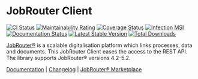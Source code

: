 # JobRouter Client

[![CI Status](https://github.com/brotkrueml/jobrouter-client/workflows/CI/badge.svg?branch=main)](https://github.com/brotkrueml/jobrouter-client/actions?query=workflow%3ACI)
[![Maintainability Rating](https://sonarcloud.io/api/project_badges/measure?project=jobrouter-client&metric=sqale_rating)](https://sonarcloud.io/dashboard?id=jobrouter-client)
[![Coverage Status](https://coveralls.io/repos/github/brotkrueml/jobrouter-client/badge.svg?branch=main)](https://coveralls.io/github/brotkrueml/jobrouter-client?branch=main)
[![Infection MSI](https://badge.stryker-mutator.io/github.com/brotkrueml/jobrouter-client/main)](https://infection.github.io/)
[![Documentation Status](https://readthedocs.org/projects/jobrouter-client/badge/?version=latest)](https://jobrouter-client.readthedocs.io/en/latest/?badge=latest)
[![Latest Stable Version](https://img.shields.io/packagist/v/brotkrueml/jobrouter-client.svg?label=stable)](https://packagist.org/packages/brotkrueml/jobrouter-client)
[![Total Downloads](https://img.shields.io/packagist/dt/brotkrueml/jobrouter-client.svg)](https://packagist.org/packages/brotkrueml/jobrouter-client)

[JobRouter®](https://www.jobrouter.com/) is a scalable digitalisation platform which links processes, data and
documents. This JobRouter Client eases the access to the REST API. The library supports JobRouter® versions 4.2-5.2.

[Documentation](https://jobrouter-client.readthedocs.io/) |
[Changelog](https://github.com/brotkrueml/jobrouter-client/blob/main/CHANGELOG.md) |
[JobRouter® Marketplace](https://marketplace.jobrouter.com/en/product/jobrouter-client/)

